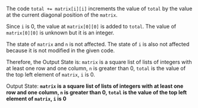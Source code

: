The code `total += matrix[i][i]` increments the value of `total` by the value at the current diagonal position of the `matrix`. 

Since `i` is 0, the value at `matrix[0][0]` is added to `total`. The value of `matrix[0][0]` is unknown but it is an integer. 

The state of `matrix` and `n` is not affected. The state of `i` is also not affected because it is not modified in the given code.

Therefore, the Output State is: `matrix` is a square list of lists of integers with at least one row and one column, `n` is greater than 0, `total` is the value of the top left element of `matrix`, `i` is 0.

Output State: **`matrix` is a square list of lists of integers with at least one row and one column, `n` is greater than 0, `total` is the value of the top left element of `matrix`, `i` is 0**